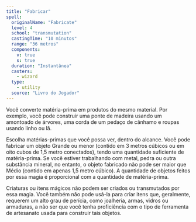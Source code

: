 ```yaml
---
title: "Fabricar"
spell:
  originalName: "Fabricate"
  level: 4
  school: "transmutation"
  castingTime: "10 minutos"
  range: "36 metros"
  components:
    v: true
    s: true
  duration: "Instantânea"
  casters:
    - wizard
  type:
    - utility
  source: "Livro do Jogador"
---
```


Você converte matéria-prima em produtos do mesmo material. Por exemplo, você pode construir uma ponte de madeira usando um amontoado de árvores, uma corda de um pedaço de cânhamo e roupas usando linho ou lã.

Escolha matérias-primas que você possa ver, dentro do alcance. Você pode fabricar um objeto Grande ou menor (contido em 3 metros cúbicos ou em oito cubos de 1,5 metro conectados), tendo uma quantidade suficiente de matéria-prima. Se você estiver trabalhando com metal, pedra ou outra substância mineral, no entanto, o objeto fabricado não pode ser maior que Médio (contido em apenas 1,5 metro cúbico). A quantidade de objetos feitos por essa magia é proporcional com a quantidade de matéria-prima.

Criaturas ou itens mágicos não podem ser criados ou transmutados por essa magia. Você também não pode usá-la para criar itens que, geralmente, requerem um alto grau de perícia, como joalheria, armas, vidros ou armaduras, a não ser que você tenha proficiência com o tipo de ferramenta de artesanato usada para construir tais objetos.
